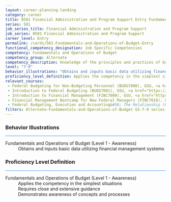 ```yaml
---
layout: career-planning-landing
category: career
title: 0501 Financial Administration and Program Support Entry Fundamentals and Operations of Budget
series: 501
job_series_title: Financial Administration and Program Support
job_series: 0501 Financial Administration and Program Support
career_level: Entry
permalink: /cards/501-Fundamentals-and-Operations-of-Budget-Entry
functional_competency_designation: Job Specific Competencies
competency: Fundamentals and Operations of Budget
competency_group: Alternate
competency_description: Knowledge of the principles and practices of budget administration and analysis; including preparing, justifying, reporting on, and executing the budget; and the relationships among program, budget, accounting, and reporting systems
level: "7-9"
behavior_illustrations: "Obtains and inputs basic data utilizing financial management systems"
proficiency_level_definition: Applies the competency in the simplest situations ? Requires close and extensive guidance ? Demonstrates awareness of concepts and processes
relevant_courses: 
 - Federal Budgeting for Non-Budgeting Personnel (BUDG7000), GSU, <a href="https://www.LearnAtGSUSA.com/BUDG7000">https://www.LearnAtGSUSA.com/BUDG7000</a>
 - Introduction to Federal Budgeting (BUDG7001), GSU, <a href="https://www.LearnAtGSUSA.com/BUDG7001">https://www.LearnAtGSUSA.com/BUDG7001</a>
 - Introduction to Financial Management (FINC7000), GSU, <a href="https://www.LearnAtGSUSA.com/FINC7000">https://www.LearnAtGSUSA.com/FINC7000</a>
 - Financial Management Bootcamp for New Federal Managers (FINC7010), GSU, <a href="https://www.LearnAtGSUSA.com/FINC7010">https://www.LearnAtGSUSA.com/FINC7010</a>
 - Federal Budgeting, Execution and Accounting&#58; The Relationship (FINC8300), GSU, <a href="https://www.LearnAtGSUSA.com/FINC8300">https://www.LearnAtGSUSA.com/FINC8300</a>
filters: Alternate-Fundamentals-and-Operations-of-Budget GS-7-9 series-0501
---
```


<div class="desktop:grid-col-6 margin-y-3">
  <div class="border-top-2 bg-white padding-3 shadow-5 height-full members-hover border-1px button-border border-top-blue radius-lg card-text-color">
    <h3>Behavior Illustrations</h3>
    <hr style="background-color: #2680EB !important;"/>
    <dl class="text-base card-content-color"><dt>Fundamentals and Operations of Budget (Level 1 - Awareness)</dt><dd>Obtains and inputs basic data utilizing financial management systems</dd></dl>
  </div>
</div>
<div class="desktop:grid-col-6 margin-y-3">
  <div class="border-top-2 bg-white padding-3 shadow-5 height-full members-hover border-1px button-border border-top-blue radius-lg card-text-color">
    <h3>Proficiency Level Definition</h3>
     <hr style="background-color: #2680EB !important;"/>
    <dl class="text-base card-content-color"><dt>Fundamentals and Operations of Budget (Level 1 - Awareness)</dt><dd>Applies the competency in the simplest situations </dd><dd> Requires close and extensive guidance </dd><dd> Demonstrates awareness of concepts and processes</dd></dl>
  </div>
</div>